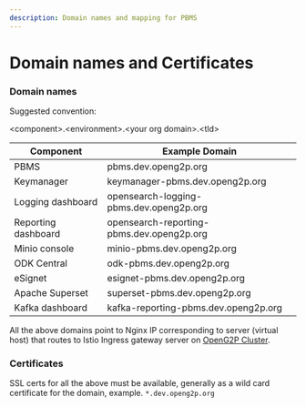```yaml
---
description: Domain names and mapping for PBMS
---
```


# Domain names and Certificates

### Domain names <a href="#domain-names" id="domain-names"></a>

Suggested convention:

\<component>.\<environment>.\<your org domain>.\<tld>

| Component           | Example Domain                            |
| ------------------- | ----------------------------------------- |
| PBMS                | pbms.dev.openg2p.org                      |
| Keymanager          | keymanager-pbms.dev.openg2p.org           |
| Logging dashboard   | opensearch-logging-pbms.dev.openg2p.org   |
| Reporting dashboard | opensearch-reporting-pbms.dev.openg2p.org |
| Minio console       | minio-pbms.dev.openg2p.org                |
| ODK Central         | odk-pbms.dev.openg2p.org                  |
| eSignet             | esignet-pbms.dev.openg2p.org              |
| Apache Superset     | superset-pbms.dev.openg2p.org             |
| Kafka dashboard     | kafka-reporting-pbms.dev.openg2p.org      |

All the above domains point to Nginx IP corresponding to server (virtual host) that routes to Istio Ingress gateway server on [OpenG2P Cluster](https://docs.openg2p.org/deployment/base-infrastructure/openg2p-cluster).

### Certificates <a href="#certificates" id="certificates"></a>

SSL certs for all the above must be available, generally as a wild card certificate for the domain, example. `*.dev.openg2p.org`
